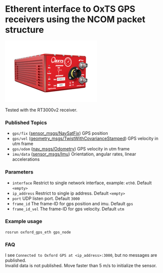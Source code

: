 Etherent interface to OxTS GPS receivers using the NCOM packet structure
===============================

![](RT3v2.jpg)

Tested with the RT3000v2 receiver.

### Published Topics
- `gps/fix` ([sensor_msgs/NavSatFix](http://docs.ros.org/api/sensor_msgs/html/msg/NavSatFix.html)) GPS position
- `gps/vel` ([geometry_msgs/TwistWithCovarianceStamped](http://docs.ros.org/api/geometry_msgs/html/msg/TwistWithCovarianceStamped.html)) GPS velocity in utm frame
- `gps/odom` ([nav_msgs/Odometry](http://docs.ros.org/api/nav_msgs/html/msg/Odometry.html)) GPS velocity in utm frame
- `imu/data` ([sensor_msgs/Imu](http://docs.ros.org/api/sensor_msgs/html/msg/Imu.html)) Orientation, angular rates, linear accelerations

### Parameters
- `interface` Restrict to single network interface, example: `eth0`. Default `<empty>`
- `ip_address` Restrict to single ip address. Default `<empty>`
- `port` UDP listen port. Default `3000`
- `frame_id` The frame-ID for gps position and imu. Default `gps`
- `frame_id_vel` The frame-ID for gps velocity. Default `utm`

### Example usage
```
rosrun oxford_gps_eth gps_node
```

### FAQ
I see ```Connected to Oxford GPS at <ip_address>:3000```, but no messages are published.  
Invalid data is not published. Move faster than 5 m/s to initialize the sensor.

